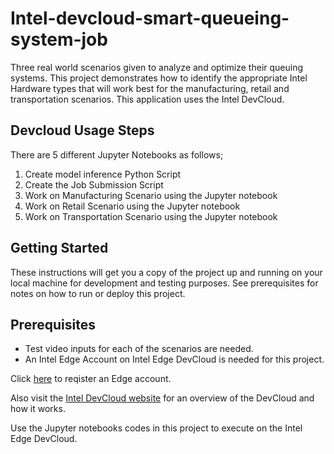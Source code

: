 # Intel-devcloud-smart-queueing-system-job

Three real world scenarios given to analyze and optimize their queuing systems. This project demonstrates how to identify the appropriate Intel Hardware types that will work best for the manufacturing, retail and transportation scenarios. This application uses the Intel DevCloud.

## Devcloud Usage Steps
There are 5 different Jupyter Notebooks as follows;

1. Create model inference Python Script
2. Create the Job Submission Script
3. Work on Manufacturing Scenario using the Jupyter notebook
4. Work on Retail Scenario using the Jupyter notebook
5. Work on Transportation Scenario using the Jupyter notebook

## Getting Started

These instructions will get you a copy of the project up and running on your local machine for development and testing purposes. See prerequisites for notes on how to run or deploy this project.

## Prerequisites

- Test video inputs for each of the scenarios are needed.
- An Intel Edge Account on Intel Edge DevCloud is needed for this project.

Click [here](https://devcloud.intel.com/edge) to reqister an Edge account.

Also visit the [Intel DevCloud website](https://devcloud.intel.com/edge/get_started/devcloud/) for an overview of the DevCloud and how it works.

Use the Jupyter notebooks codes in this project to execute on the Intel Edge DevCloud.
